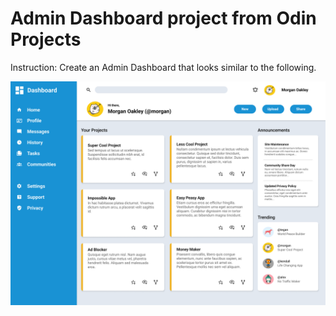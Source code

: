 # Admin Dashboard project from Odin Projects

Instruction: Create an Admin Dashboard that looks similar to the following.

![desired outcome](./images/dashboard-project.png)
